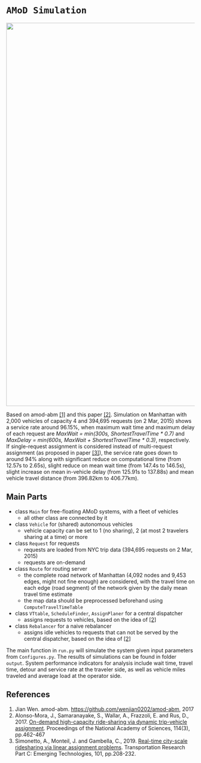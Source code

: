 # `AMoD Simulation`
<img src="https://github.com/Leot6/AMoD/blob/master/demo.gif" width="1024">

Based on amod-abm [[1]](https://github.com/Leot6/AMoD#references) and this paper [[2]](https://github.com/Leot6/AMoD#references). Simulation on Manhattan with 2,000 vehicles of capacity 4 and 394,695 requests (on 2 Mar, 2015) shows a service rate around 96.15%, when maximum wait time and maximum delay of each request are *MaxWait = min(300s, ShortestTravelTime * 0.7)* and *MaxDelay = min(600s, MaxWait + ShortestTravelTime * 0.3)*, respectively. If single-request assignment is considered instead of multi-request assignment (as proposed in paper [[3]](https://github.com/Leot6/AMoD#references)), the service rate goes down to around 94% along with significant reduce on computational time (from 12.57s to 2.65s), slight reduce on mean wait time (from 147.4s to 146.5s), slight increase on mean in-vehicle delay (from 125.91s to 137.88s) and mean vehicle travel distance (from 396.82km to 406.77km).


## Main Parts

- class `Main` for free-floating AMoD systems, with a fleet of vehicles
  - all other class are connected by it
- class `Vehicle` for (shared) autonomous vehicles
  - vehicle capacity can be set to 1 (no sharing), 2 (at most 2 travelers sharing at a time) or more
- class `Request` for requests
  - requests are loaded from NYC trip data (394,695 requests on 2 Mar, 2015)
  - requests are on-demand
- class `Route` for routing server
  - the complete road network of Manhattan (4,092 nodes and 9,453 edges, might not fine enough) are considered, with the travel time on each edge (road segment) of the network given by the daily mean travel time estimate
  - the map data should be preprocessed beforehand using `ComputeTravelTimeTable`
- class `VTtable`, `ScheduleFinder`, `AssignPlaner` for a central dispatcher
  - assigns requests to vehicles, based on the idea of [[2]](https://github.com/Leot6/AMoD#references)
- class `Rebalancer` for a naive rebalancer  
  - assigns idle vehicles to requests that can not be served by the central dispatcher, based on the idea of [[2]](https://github.com/Leot6/AMoD#references)

The main function in `run.py` will simulate the system given input parameters from `Configures.py`. The results of simulations can be found in folder `output`. System performance indicators for analysis include wait time, travel time, detour and service rate at the traveler side, as well as vehicle miles traveled and average load at the operator side.


<!--

## Installation of OSRM (not used at now)

> This installation guideline targets MacOS.

> OSRM, written in C++14, should be built from source beforehand. For more information please go to OSRM [Wiki](https://github.com/Project-OSRM/osrm-backend#open-source-routing-machine).

> The route returned by OSRM is not consistant in some situation when using the built-in vehicle status updating code. (e.g. After a vehicle movies along a route (A->B), which duration is 90s, for 20s and stops at a midpoint between A and B, the route returned by OSRM from the midpoint to B might be 75s instead of 70s as expected.)

Install HomeBrew if not available:
```
/usr/bin/ruby -e "$(curl -fsSL https://raw.githubusercontent.com/Homebrew/install/master/install)"
```
Install wget if not available:
```
brew install wget
```
Similarly, install all other necessary dependencies:
```
brew install boost git cmake libzip libstxxl libxml2 lua tbb ccache
brew install GDAL
``` 

Get new OSRM source files and extract:
```
wget https://github.com/Project-OSRM/osrm-backend/archive/v5.21.0.tar.gz
tar -xzf v5.21.0.tar.gz
```
> v5.21.0 is the [latest release](https://github.com/Project-OSRM/osrm-backend/releases) for the time being (26 Dec, 2018).

Get into the folder:
```
cd osrm-backend-5.21.0
```
Make files:
```
mkdir build
cd build
cmake ../
make -j
cd ..
```
The `osrm-routed` executable should be working now. The next step is to grab a `.osm.pbf` OpenStreetMap extract from [Geofabrik](http://download.geofabrik.de/index.html) or [BBBike](https://extract.bbbike.org/) (recommended). Here, we use areas of London as a toy case:
```
wget http://download.geofabrik.de/europe/great-britain/england/greater-london-latest.osm.pbf
```
Extract the road network:
```
./build/osrm-extract greater-london-latest.osm.pbf -p profiles/car.lua
```
Create the hierarchy:
```
./build/osrm-contract greater-london-latest.osm.pbf  
```
> The Open Source Routing Machine is a C++ implementation of a high-performance routing engine for shortest paths in OpenStreetMap road networks. It uses an implementation of Contraction Hierarchies and is able to compute and output a shortest path between any origin and destination within a few milliseconds.

The installation is done. Run the OSRM engine and establish an routing server:
```
./build/osrm-routed greater-london-latest.osrm
```
[General Options](https://github.com/Project-OSRM/osrm-backend/blob/master/docs/http.md) gives syntax for all possible services that OSRM is providing. 

-->


## References

1. Jian Wen. amod-abm. https://github.com/wenjian0202/amod-abm, 2017
2. Alonso-Mora, J., Samaranayake, S., Wallar, A., Frazzoli, E. and Rus, D., 2017. [On-demand high-capacity ride-sharing via dynamic trip-vehicle assignment](https://www.pnas.org/content/114/3/462.short). Proceedings of the National Academy of Sciences, 114(3), pp.462-467
3. Simonetto, A., Monteil, J. and Gambella, C., 2019. [Real-time city-scale ridesharing via linear assignment problems](https://www.sciencedirect.com/science/article/pii/S0968090X18302882). Transportation Research Part C: Emerging Technologies, 101, pp.208-232.


